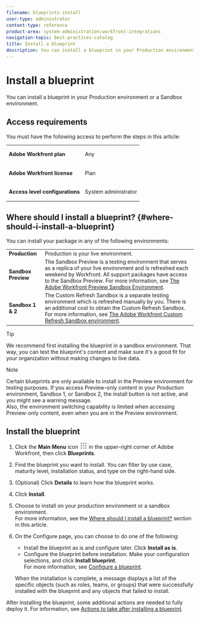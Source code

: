 ```yaml
---
filename: blueprints-install
user-type: administrator
content-type: reference
product-area: system-administration;workfront-integrations
navigation-topic: best-practices-catalog
title: Install a blueprint
description: You can install a blueprint in your Production environment or a Sandbox environment.
---
```


# Install a blueprint

You can install a blueprint in your Production environment or a Sandbox environment.

## Access requirements

You must have the following access to perform the steps in this article:

<table style="table-layout:auto"> 
 <col> 
 <col> 
 <tbody> 
  <tr> 
   <td role="rowheader"><strong>Adobe Workfront plan</strong></td> 
   <td> <p> Any</p> </td> 
  </tr> 
  <tr> 
   <td role="rowheader"><strong>Adobe Workfront license</strong></td> 
   <td> <p>Plan </p> </td> 
  </tr> 
  <tr> 
   <td role="rowheader"><strong>Access level configurations</strong></td> 
   <td> <p>System administrator</p> </td> 
  </tr> 
 </tbody> 
</table>

## Where should I install a blueprint? {#where-should-i-install-a-blueprint}

You can install your package in any of the following environments:

<table style="table-layout:auto">
        <tr>
        <td><strong>Production</strong></td>
        <td>Production is your live environment.</td>
    </tr>
    <tr>
        <td><strong>Sandbox Preview</strong></td>
        <td>The Sandbox Preview is a testing environment that serves as a replica of your live environment and is refreshed each weekend by Workfront. All support packages have access to the Sandbox Preview. For more information, see <a href="../../administration-and-setup/set-up-workfront/workfront-testing-environments/wf-preview-sandbox-environment.md">The Adobe Workfront Preview Sandbox Environment</a>.</td>
    </tr>
    <tr>
        <td><strong>Sandbox 1 &amp; 2</strong></td>
        <td>The Custom Refresh Sandbox is a separate testing environment which is refreshed manually by you. There is an additional cost to obtain the Custom Refresh Sandbox. For more information, see <a href="../../administration-and-setup/set-up-workfront/workfront-testing-environments/wf-custom-refresh-sandbox-environment.md">The Adobe Workfront Custom Refresh Sandbox environment</a>.</td>
    </tr>
</table>

>[!TIP]
>
>We recommend first installing the blueprint in a sandbox environment. That way, you can test the blueprint's content and make sure it's a good fit for your organization without making changes to live data.

>[!NOTE]
>
>Certain blueprints are only available to install in the Preview environment for testing purposes. If you access Preview-only content in your Production environment, Sandbox 1, or Sandbox 2, the install button is not active, and you might see a warning message.  
>Also, the environment switching capability is limited when accessing Preview-only content, even when you are in the Preview environment.

## Install the blueprint

1. Click the **Main Menu** icon ![](assets/main-menu-icon.png) in the upper-right corner of Adobe Workfront, then click **Blueprints**.
1. Find the blueprint you want to install. You can filter by use case, maturity level, installation status, and type on the right-hand side.
1. (Optional) Click **Details** to learn how the blueprint works.
1. Click **Install**.
1. Choose to install on your production environment or a sandbox environment.  
   For more information, see the [Where should I install a blueprint?](#where-should-i-install-a-blueprint) section in this article.
1. On the Configure page, you can choose to do one of the following:

   * Install the blueprint as is and configure later. Click **Install as is**.
   * Configure the blueprint before installation. Make your configuration selections, and click **Install blueprint**.  
     For more information, see [Configure a blueprint](../../administration-and-setup/blueprints/configure-template-package.md).

   When the installation is complete, a message displays a list of the specific objects (such as roles, teams, or groups) that were successfully installed with the blueprint and any objects that failed to install.

After installing the blueprint, some additional actions are needed to fully deploy it. For information, see [Actions to take after installing a blueprint](../../administration-and-setup/blueprints/best-next-actions-after-install.md).
